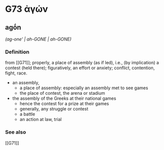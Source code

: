# G73 ἀγών

## agṓn

_(ag-one' | ah-GONE | ah-GONE)_

### Definition

from [[G71]]; properly, a place of assembly (as if led), i.e., (by implication) a contest (held there); figuratively, an effort or anxiety; conflict, contention, fight, race.

- an assembly,
  - a place of assembly: especially an assembly met to see games
  - the place of contest, the arena or stadium
- the assembly of the Greeks at their national games
  - hence the contest for a prize at their games
  - generally, any struggle or contest
  - a battle
  - an action at law, trial

### See also

[[G71]]

